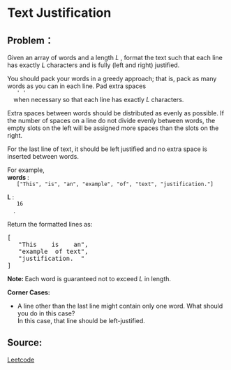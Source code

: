 # Text Justification

## Problem：

<div class="question-content">
 <p>
 </p>
 <p>
  Given an array of words and a length
  <i>
   L
  </i>
  , format the text such that each line has exactly
  <i>
   L
  </i>
  characters and is fully (left and right) justified.
 </p>
 <p>
  You should pack your words in a greedy approach; that is, pack as many words as you can in each line. Pad extra spaces
  <code>
   ' '
  </code>
  when necessary so that each line has exactly
  <i>
   L
  </i>
  characters.
 </p>
 <p>
  Extra spaces between words should be distributed as evenly as possible. If the number of spaces on a line do not divide evenly between words, the empty slots on the left will be assigned more spaces than the slots on the right.
 </p>
 <p>
  For the last line of text, it should be left justified and no extra space is inserted between words.
 </p>
 <p>
  For example,
  <br/>
  <b>
   words
  </b>
  :
  <code>
   ["This", "is", "an", "example", "of", "text", "justification."]
  </code>
  <br/>
  <b>
   L
  </b>
  :
  <code>
   16
  </code>
  .
 </p>
 <p>
  Return the formatted lines as:
  <br/>
 </p>
 <pre>
[
   "This    is    an",
   "example  of text",
   "justification.  "
]
</pre>
 <p>
  <b>
   Note:
  </b>
  Each word is guaranteed not to exceed
  <i>
   L
  </i>
  in length.
 </p>
 <div class="spoilers">
  <b>
   Corner Cases:
  </b>
  <p>
  </p>
  <ul>
   <li>
    A line other than the last line might contain only one word. What should you do in this case?
    <br/>
    In this case, that line should be left-justified.
   </li>
  </ul>
 </div>
</div>


## Source:
[Leetcode](https://leetcode.com/problems/text-justification/)
